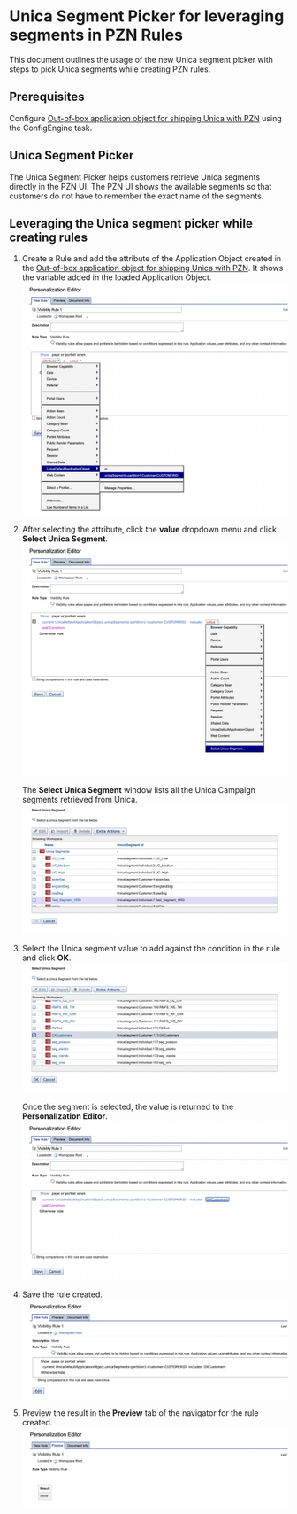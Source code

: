 # Unica Segment Picker for leveraging segments in PZN Rules
This document outlines the usage of the new Unica segment picker with steps to pick Unica segments while creating PZN rules.

## Prerequisites
Configure [Out-of-box application object for shipping Unica with PZN](../pzn_unica_integration/out_of_box_method.md) using the ConfigEngine task.

## Unica Segment Picker
The Unica Segment Picker helps customers retrieve Unica segments directly in the PZN UI. The PZN UI shows the available segments so that customers do not have to remember the exact name of the segments.

## Leveraging the Unica segment picker while creating rules
1. Create a Rule and add the attribute of the Application Object created in the [Out-of-box application object for shipping Unica with PZN](../pzn_unica_integration/out_of_box_method.md). It shows the variable added in the loaded Application Object.
![create-rule-with-oob-application-object](../../../images/create-rule-with-oob-application-object.png)

2. After selecting the attribute, click the **value** dropdown menu and click **Select Unica Segment**.
    ![picker-option-for-unica-segment](../../../images/picker-option-for-unica-segment.png)

    The **Select Unica Segment** window lists all the Unica Campaign segments retrieved from Unica.
    ![unica-segment-list-view](../../../images/unica-segment-list-view.png)

3. Select the Unica segment value to add against the condition in the rule and click **OK**.
    ![unica-segment-selected](../../../images/unica-segment-selected.png)

    Once the segment is selected, the value is returned to the **Personalization Editor**.
    ![unica-segment-selected-using-picker](../../../images/unica-segment-selected-using-picker.png)

4. Save the rule created.
![unica-picker-save-rule](../../../images/unica-picker-save-rule.png)

5. Preview the result in the **Preview** tab of the navigator for the rule created.
![unica-picker-rule-preview](../../../images/unica-picker-rule-preview.png)
